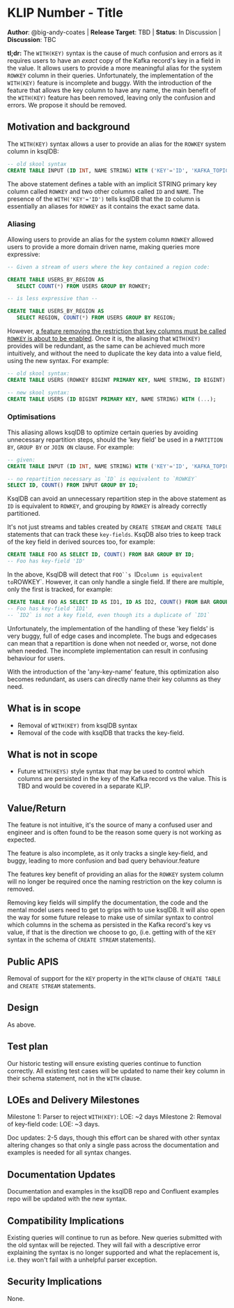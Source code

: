 # KLIP Number - Title

**Author**: @big-andy-coates |
**Release Target**: TBD |
**Status**: In Discussion |
**Discussion**: TBC

**tl;dr:** The `WITH(KEY)` syntax is the cause of much confusion and errors as it requires users to
have an _exact_ copy of the Kafka record's key in a field in the value. It allows users to provide
a more meaningful alias for the system `ROWKEY` column in their queries. Unfortunately, the
implementation of the `WITH(KEY)` feature is incomplete and buggy. With the introduction of the
feature that allows the key column to have any name, the main benefit of the `WITH(KEY)` feature has
been removed, leaving only the confusion and errors. We propose it should be removed.

## Motivation and background

The `WITH(KEY)` syntax allows a user to provide an alias for the `ROWKEY` system column in ksqlDB:

```sql
-- old skool syntax
CREATE TABLE INPUT (ID INT, NAME STRING) WITH ('KEY'='ID', 'KAFKA_TOPIC'='input', ...);
```

The above statement defines a table with an implicit STRING primary key column called `ROWKEY` and
two other columns called `ID` and `NAME`.  The presence of the `WITH('KEY'='ID')` tells ksqlDB that
the `ID` column is essentially an aliases for `ROWKEY` as it contains the exact same data.

### Aliasing

Allowing users to provide an alias for the system column `ROWKEY` allowed users to provide a more
domain driven name, making queries more expressive:

```sql
-- Given a stream of users where the key contained a region code:

CREATE TABLE USERS_BY_REGION AS
   SELECT COUNT(*) FROM USERS GROUP BY ROWKEY;

-- is less expressive than --

CREATE TABLE USERS_BY_REGION AS
   SELECT REGION, COUNT(*) FROM USERS GROUP BY REGION;
```

However, [a feature removing the restriction that key columns must be called `ROWKEY` is about to be
enabled](https://github.com/confluentinc/ksql/pull/5093). Once it is, the aliasing that `WITH(KEY)`
provides will be redundant, as the same can be achieved much more intuitively, and without the need
to duplicate the key data into a value field, using the new syntax. For example:

```sql
-- old skool syntax:
CREATE TABLE USERS (ROWKEY BIGINT PRIMARY KEY, NAME STRING, ID BIGINT) WITH ('KEY'='ID', ...);

-- new skool syntax:
CREATE TABLE USERS (ID BIGINT PRIMARY KEY, NAME STRING) WITH (...);
```

### Optimisations

This aliasing allows ksqlDB to optimize certain queries by avoiding unnecessary repartition steps,
should the 'key field' be used in a `PARTITION BY`, `GROUP BY` or `JOIN ON` clause. For example:

```sql
-- given:
CREATE TABLE INPUT (ID INT, NAME STRING) WITH ('KEY'='ID', 'KAFKA_TOPIC'='input', ...);

-- no repartition necessary as `ID` is equivalent to `ROWKEY`
SELECT ID, COUNT() FROM INPUT GROUP BY ID;
```

KsqlDB can avoid an unnecessary repartition step in the above statement as `ID` is equivalent to
`ROWKEY`, and grouping by `ROWKEY` is already correctly partitioned.

It's not just streams and tables created by `CREATE STREAM` and `CREATE TABLE` statements that can
track these `key-fields`. KsqDB also tries to keep track of the key field in derived sources
too, for example:

```sql
CREATE TABLE FOO AS SELECT ID, COUNT() FROM BAR GROUP BY ID;
-- Foo has key-field 'ID'
```

In the above, KsqlDB will detect that `FOO``s `ID` column is equivalent to `ROWKEY`. However, it can
only handle a single field. If there are multiple, only the first is tracked, for example:

```sql
CREATE TABLE FOO AS SELECT ID AS ID1, ID AS ID2, COUNT() FROM BAR GROUP BY ID;
-- Foo has key-field 'ID1'
-- `ID2` is not a key field, even though its a duplicate of `ID1`
```

Unfortunately, the implementation of the handling of these 'key fields' is very buggy, full of edge
cases and incomplete. The bugs and edgecases can mean that a repartition is done when not needed or,
worse, not done when needed. The incomplete implementation can result in confusing behaviour for
users.

With the introduction of the 'any-key-name' feature, this optimization also becomes redundant, as
users can directly name their key columns as they need.

## What is in scope

- Removal of `WITH(KEY)` from ksqlDB syntax
- Removal of the code with ksqlDB that tracks the key-field.

## What is not in scope

- Future `WITH(KEYS)` style syntax that may be used to control which columns are persisted in the
  key of the Kafka record vs the value.  This is TBD and would be covered in a separate KLIP.

## Value/Return

The feature is not intuitive, it's the source of many a confused user and engineer and is often
found to be the reason some query is not working as expected.

The feature is also incomplete, as it only tracks a single key-field, and buggy, leading to more
confusion and bad query behaviour.feature

The features key benefit of providing an alias for the `ROWKEY` system column will no longer be
required once the naming restriction on the key column is removed.

Removing key fields will simplify the documentation, the code and the mental model users need to
get to grips with to use ksqlDB. It will also open the way for some future release to make use of
similar syntax to control which columns in the schema as persisted in the Kafka record's key vs
value, if that is the direction we choose to go, (i.e. getting with of the `KEY` syntax in the
schema of `CREATE STREAM` statements).

## Public APIS

Removal of support for the `KEY` property in the `WITH` clause of `CREATE TABLE` and `CREATE
STREAM` statements.

## Design

As above.

## Test plan

Our historic testing will ensure existing queries continue to function correctly. All existing
test cases will be updated to name their key column in their schema statement, not in the `WITH`
clause.

## LOEs and Delivery Milestones

Milestone 1: Parser to reject `WITH(KEY)`: LOE: ~2 days
Milestone 2: Removal of key-field code: LOE: ~3 days.

Doc updates: 2-5 days, though this effort can be shared with other syntax altering changes so that
only a single pass across the documentation and examples is needed for all syntax changes.

## Documentation Updates

Documentation and examples in the ksqlDB repo and Confluent examples repo will be updated with the
new syntax.

## Compatibility Implications

Existing queries will continue to run as before. New queries submitted with the old syntax will
be rejected. They will fail with a descriptive error explaining the syntax is no longer supported
and what the replacement is, i.e. they won't fail with a unhelpful parser exception.

## Security Implications

None.
